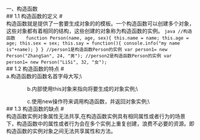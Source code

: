 一、构造函数   
    ## 1.1 构造函数的定义 #   
    构造函数就是提供了一套要生成对象的的模板。一个构造函数可以创建多个对象，这些对象都有着相同的结构，这些创建的对象称为构造函数的实例。
    ```java
	//构造函数   
    function Person(name, age, sex){
        this.name = name;
        this.age = age;
        this.sex = sex;
        this.say = function(){
             console.info("my name is"+name);
        }
    }
	//person1是构造函数Person的实例
    var person1= new Person("ZhangSan", 24, "男");
	//person2是构造函数Person的实例
    var person1= new Person("LiSi", 32, "女");
    ```   
    ## 1.2 构造函数的特点 #  
	    a.构造函数的函数名首字母大写;\

　　　　b.内部使用this对象来指向将要生成的对象实例;\

　　　　c.使用new操作符来调用构造函数，并返回对象实例;\  
    ## 1.3 构造函数的缺点 #   
	    构造函数实例对象属性无法共享,在构造函数实例具有相同属性或者行为的场景下，构造函数中的属性或者行为会在多个实例上重复创建，浪费不必要的资源。即构造函数的实例对象之间无法共享属性和方法。
		
		
